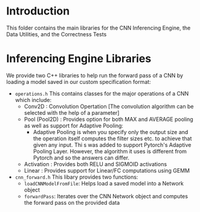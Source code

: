 # Introduction
This folder contains the main libraries for the CNN Inferencing Engine, the Data Utilities, and the Correctness Tests

# Inferencing Engine Libraries
We provide two C++ libraries to help run the forward pass of a CNN by loading a model saved in our custom specification format:

* `operations.h` 
	This contains classes for the major operations of a CNN which include:
	* Conv2D : Convolution Opertation [The convolution algorithm can be selected with the help of a parameter]
	* Pool (Pool2D) : Provides option for both MAX and AVERAGE pooling as well as support for Adaptive Pooling:
		* Adaptive Pooling is when you specify only the output size and the operation itself computes the filter sizes etc. to achieve that given any input. Thi s was added to support Pytorch's Adaptive Pooling Layer. However, the algorithm it uses is different from Pytorch and so the answers can differ. 
	* Activation : Provides both RELU and SIGMOID activations
	* Linear : Provides support for Linear/FC computations using GEMM
* `cnn_forward.h`
This libary provides two functions:
	* `loadCNNModelFromFile`: Helps load a saved model into a Network object
	* `forwardPass`: Iterates over the CNN Network object and computes the forward pass on the provided data
